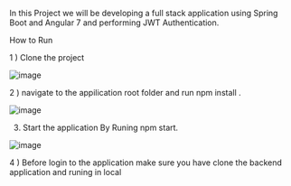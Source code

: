 In this Project we will be developing a full stack application using Spring Boot
and Angular 7 and performing JWT Authentication.<br>

How to Run

1 ) Clone the project 

![image](https://user-images.githubusercontent.com/21003713/178055779-c9c7df6b-327f-4442-8530-a83b538ce946.png)


2 ) navigate to the appilication root folder and run npm install .

![image](https://user-images.githubusercontent.com/21003713/178055872-943c3d92-bde8-4524-b0d8-7d6b8e01068c.png)


3) Start the application By Runing npm start. 

![image](https://user-images.githubusercontent.com/21003713/178056046-bdb9a0b4-fe62-4434-9e39-1d71f4475d68.png)


4 ) Before login to the application make sure you have clone the backend application and runing in local


